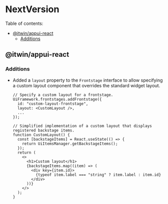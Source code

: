 # NextVersion <!-- omit from toc -->

Table of contents:

- [@itwin/appui-react](#itwinappui-react)
  - [Additions](#additions)

## @itwin/appui-react

### Additions

- Added a `layout` property to the `Frontstage` interface to allow specifying a custom layout component that overrides the standard widget layout.

  ```tsx
  // Specify a custom layout for a frontstage.
  UiFramework.frontstages.addFrontstage({
    id: "custom-layout-frontstage",
    layout: <CustomLayout />,
    ...
  });

  // Simplified implementation of a custom layout that displays registered backstage items.
  function CustomLayout() {
    const [backstageItems] = React.useState(() => {
      return UiItemsManager.getBackstageItems();
    });
    return (
      <>
        <h1>Custom layout</h1>
        {backstageItems.map((item) => (
          <div key={item.id}>
            {typeof item.label === "string" ? item.label : item.id}
          </div>
        ))}
      </>
    );
  }
  ```
